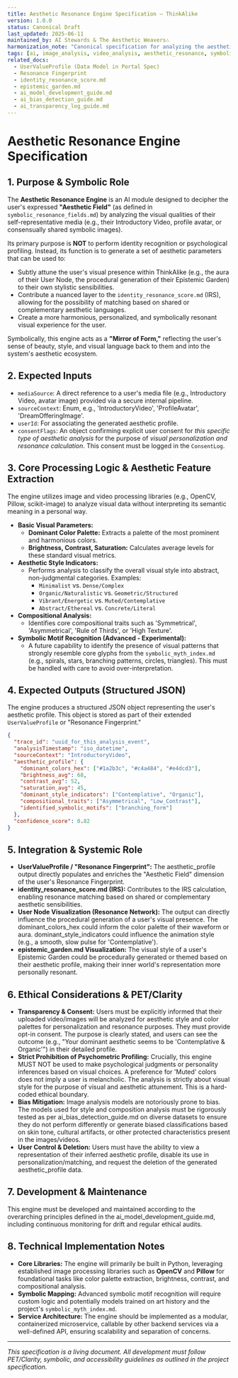 ```yaml
---
title: Aesthetic Resonance Engine Specification – ThinkAlike
version: 1.0.0
status: Canonical Draft
last_updated: 2025-06-11
maintained_by: AI Stewards & The Aesthetic Weavers∴
harmonization_note: "Canonical specification for analyzing the aesthetic and symbolic qualities of visual media. Integrates ethical safeguards against psychometric profiling and bias. Supersedes all legacy image analysis engine documents."
tags: [ai, image_analysis, video_analysis, aesthetic_resonance, symbolic_ux, pet_clarity]
related_docs:
  - UserValueProfile (Data Model in Portal Spec)
  - Resonance Fingerprint
  - identity_resonance_score.md
  - epistemic_garden.md
  - ai_model_development_guide.md
  - ai_bias_detection_guide.md
  - ai_transparency_log_guide.md
---
```


# Aesthetic Resonance Engine Specification

## 1. Purpose & Symbolic Role

The **Aesthetic Resonance Engine** is an AI module designed to decipher the user's expressed **"Aesthetic Field"** (as defined in `symbolic_resonance_fields.md`) by analyzing the visual qualities of their self-representative media (e.g., their Introductory Video, profile avatar, or consensually shared symbolic images).

Its primary purpose is **NOT** to perform identity recognition or psychological profiling. Instead, its function is to generate a set of aesthetic parameters that can be used to:
*   Subtly attune the user's visual presence within ThinkAlike (e.g., the aura of their User Node, the procedural generation of their Epistemic Garden) to their own stylistic sensibilities.
*   Contribute a nuanced layer to the `identity_resonance_score.md` (IRS), allowing for the possibility of matching based on shared or complementary aesthetic languages.
*   Create a more harmonious, personalized, and symbolically resonant visual experience for the user.

Symbolically, this engine acts as a **"Mirror of Form,"** reflecting the user's sense of beauty, style, and visual language back to them and into the system's aesthetic ecosystem.

## 2. Expected Inputs

*   `mediaSource`: A direct reference to a user's media file (e.g., Introductory Video, avatar image) provided via a secure internal pipeline.
*   `sourceContext`: Enum, e.g., 'IntroductoryVideo', 'ProfileAvatar', 'DreamOfferingImage'.
*   `userId`: For associating the generated aesthetic profile.
*   `consentFlags`: An object confirming explicit user consent for *this specific type of aesthetic analysis* for the purpose of *visual personalization and resonance calculation*. This consent must be logged in the `ConsentLog`.

## 3. Core Processing Logic & Aesthetic Feature Extraction

The engine utilizes image and video processing libraries (e.g., OpenCV, Pillow, scikit-image) to analyze visual data without interpreting its semantic meaning in a personal way.

*   **Basic Visual Parameters:**
    *   **Dominant Color Palette:** Extracts a palette of the most prominent and harmonious colors.
    *   **Brightness, Contrast, Saturation:** Calculates average levels for these standard visual metrics.
*   **Aesthetic Style Indicators:**
    *   Performs analysis to classify the overall visual style into abstract, non-judgmental categories. Examples:
        *   `Minimalist` vs. `Dense/Complex`
        *   `Organic/Naturalistic` vs. `Geometric/Structured`
        *   `Vibrant/Energetic` vs. `Muted/Contemplative`
        *   `Abstract/Ethereal` vs. `Concrete/Literal`
*   **Compositional Analysis:**
    *   Identifies core compositional traits such as 'Symmetrical', 'Asymmetrical', 'Rule of Thirds', or 'High Texture'.
*   **Symbolic Motif Recognition (Advanced - Experimental):**
    *   A future capability to identify the presence of visual patterns that strongly resemble core glyphs from the `symbolic_myth_index.md` (e.g., spirals, stars, branching patterns, circles, triangles). This must be handled with care to avoid over-interpretation.

## 4. Expected Outputs (Structured JSON)

The engine produces a structured JSON object representing the user's aesthetic profile. This object is stored as part of their extended `UserValueProfile` or "Resonance Fingerprint."

```json
{
  "trace_id": "uuid_for_this_analysis_event",
  "analysisTimestamp": "iso_datetime",
  "sourceContext": "IntroductoryVideo",
  "aesthetic_profile": {
    "dominant_colors_hex": ["#1a2b3c", "#c4a484", "#e4dcd3"],
    "brightness_avg": 68,
    "contrast_avg": 52,
    "saturation_avg": 45,
    "dominant_style_indicators": ["Contemplative", "Organic"],
    "compositional_traits": ["Asymmetrical", "Low_Contrast"],
    "identified_symbolic_motifs": ["branching_form"]
  },
  "confidence_score": 0.82
}
```

## 5. Integration & Systemic Role

- **UserValueProfile / "Resonance Fingerprint":** The aesthetic_profile output directly populates and enriches the "Aesthetic Field" dimension of the user's Resonance Fingerprint.
- **identity_resonance_score.md (IRS):** Contributes to the IRS calculation, enabling resonance matching based on shared or complementary aesthetic sensibilities.
- **User Node Visualization (Resonance Network):** The output can directly influence the procedural generation of a user's visual presence. The dominant_colors_hex could inform the color palette of their waveform or aura. dominant_style_indicators could influence the animation style (e.g., a smooth, slow pulse for 'Contemplative').
- **epistemic_garden.md Visualization:** The visual style of a user's Epistemic Garden could be procedurally generated or themed based on their aesthetic profile, making their inner world's representation more personally resonant.

## 6. Ethical Considerations & PET/Clarity

- **Transparency & Consent:** Users must be explicitly informed that their uploaded video/images will be analyzed for aesthetic style and color palettes for personalization and resonance purposes. They must provide opt-in consent. The purpose is clearly stated, and users can see the outcome (e.g., "Your dominant aesthetic seems to be 'Contemplative & Organic'") in their detailed profile.
- **Strict Prohibition of Psychometric Profiling:** Crucially, this engine MUST NOT be used to make psychological judgments or personality inferences based on visual choices. A preference for 'Muted' colors does not imply a user is melancholic. The analysis is strictly about visual style for the purpose of visual and aesthetic attunement. This is a hard-coded ethical boundary.
- **Bias Mitigation:** Image analysis models are notoriously prone to bias. The models used for style and composition analysis must be rigorously tested as per ai_bias_detection_guide.md on diverse datasets to ensure they do not perform differently or generate biased classifications based on skin tone, cultural artifacts, or other protected characteristics present in the images/videos.
- **User Control & Deletion:** Users must have the ability to view a representation of their inferred aesthetic profile, disable its use in personalization/matching, and request the deletion of the generated aesthetic_profile data.

## 7. Development & Maintenance

This engine must be developed and maintained according to the overarching principles defined in the ai_model_development_guide.md, including continuous monitoring for drift and regular ethical audits.

## 8. Technical Implementation Notes

-   **Core Libraries:** The engine will primarily be built in Python, leveraging established image processing libraries such as **OpenCV** and **Pillow** for foundational tasks like color palette extraction, brightness, contrast, and compositional analysis.
-   **Symbolic Mapping:** Advanced symbolic motif recognition will require custom logic and potentially models trained on art history and the project's `symbolic_myth_index.md`.
-   **Service Architecture:** The engine should be implemented as a modular, containerized microservice, callable by other backend services via a well-defined API, ensuring scalability and separation of concerns.

---
*This specification is a living document. All development must follow PET/Clarity, symbolic, and accessibility guidelines as outlined in the project specification.*
